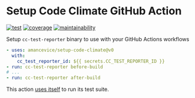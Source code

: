 # Setup Code Climate GitHub Action

[![test](https://img.shields.io/github/workflow/status/amancevice/setup-code-climate/test?logo=github&style=flat-square)](https://github.com/amancevice/setup-code-climate/actions)
[![coverage](https://img.shields.io/codeclimate/coverage/amancevice/setup-code-climate?logo=code-climate&style=flat-square)](https://codeclimate.com/github/amancevice/setup-code-climate/test_coverage)
[![maintainability](https://img.shields.io/codeclimate/maintainability/amancevice/setup-code-climate?logo=code-climate&style=flat-square)](https://codeclimate.com/github/amancevice/setup-code-climate/maintainability)

Setup `cc-test-reporter` binary to use with your GitHub Actions workflows

```yaml
- uses: amancevice/setup-code-climate@v0
  with:
    cc_test_reporter_id: ${{ secrets.CC_TEST_REPORTER_ID }}
- run: cc-test-reporter before-build
# ...
- run: cc-test-reporter after-build
```

This action [uses itself](./.github/workflows/test.yaml) to run its test suite.
